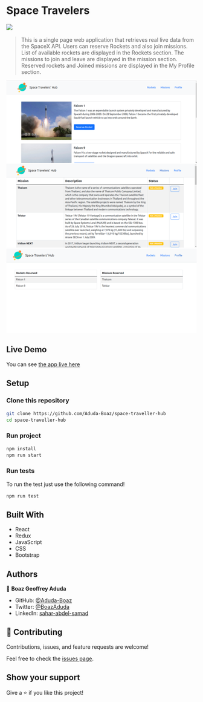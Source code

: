 # Space Travelers

![](https://img.shields.io/badge/Microverse-blueviolet)

> This is a single page web application that retrieves real live data from the SpaceX API. Users can reserve Rockets and also join missions.
> List of available rockets are displayed in the Rockets section. The missions to join and leave are displayed in the mission section.
> Reserved rockets and Joined missions are displayed in the My Profile section.

![screenshot](./home_page.png)
![screenshot](./missions.png)
![screenshot](./profile.png)

## Live Demo

You can see [the app live here](https://spacex-profile-missions.netlify.app/)

## Setup

### Clone this repository

```bash
git clone https://github.com/Aduda-Boaz/space-traveller-hub
cd space-traveller-hub
```

### Run project

```bash
npm install
npm run start
```

### Run tests

To run the test just use the following command!

```bash
npm run test
```

## Built With

- React
- Redux
- JavaScript
- CSS
- Bootstrap

## Authors

👤 **Boaz Geoffrey Aduda**

- GitHub: [@Aduda-Boaz](https://github.com/Aduda-Boaz)
- Twitter: [@BoazAduda](https://twitter.com/BoazAduda)
- LinkedIn: [sahar-abdel-samad](https://www.linkedin.com/in/boaz-aduda/)

## 🤝 Contributing

Contributions, issues, and feature requests are welcome!

Feel free to check the [issues page](https://github.com/Sahar-AbdelSamad/space-travelers/issues).

## Show your support

Give a ⭐️ if you like this project!
